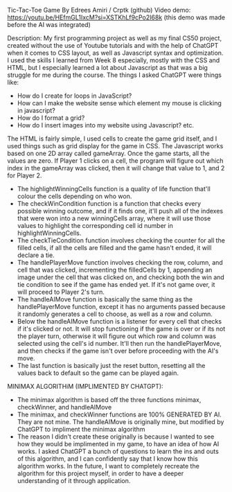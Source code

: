 Tic-Tac-Toe Game By Edrees Amiri / Crptk (github)
Video demo: https://youtu.be/HEfmGL1IxcM?si=XSTKhLf9cPo2I68k (this demo was made before the AI was integrated)

Description: My first programming project as well as my final CS50 project, created without the use of Youtube tutorials and with the help of ChatGPT when it comes to CSS layout, as well as Javascript syntax and optimization.
I used the skills I learned from Week 8 especially, mostly with the CSS and HTML, but I especially learned a lot about Javascript as that was a big struggle for me during the course.
The things I asked ChatGPT were things like:
- How do I create for loops in JavaScript?
- How can I make the website sense which element my mouse is clicking in javascript?
- How do I format a grid?
- How do I insert images into my website using Javascript?
etc.

The HTML is fairly simple, I used cells to create the game grid itself, and I used things such as grid display for the game in CSS.
The Javascript works based on one 2D array called gameArray. Once the game starts, all the values are zero. If Player 1 clicks on a cell, the program will figure out which index in the gameArray was clicked,
then it will change that value to 1, and 2 for Player 2.

- The highlightWinningCells function is a quality of life function that'll colour the cells depending on who won.
- The checkWinCondition function is a function that checks every possible winning outcome, and if it finds one, it'll push all of the indexes that were won into a new winningCells array, where it will use those
 values to highlight the corresponding cell id number in highlightWinningCells.
- The checkTieCondition function involves checking the counter for all the filled cells, if all the cells are filled and the game hasn't ended, it will declare a tie.
- The handlePlayerMove function involves checking the row, column, and cell that was clicked, incrementing the filledCells by 1, appending an image under the cell that was clicked on, and checking both
 the win and tie condition to see if the game has ended yet. If it's not game over, it will proceed to Player 2's turn.
- The handleAIMove function is basically the same thing as the handlePlayerMove function, except it has no arguments passed because it randomly generates a cell to choose, as well as a row and column.
- Below the handleAIMove function is a listener for every cell that checks if it's clicked or not. It will stop functioning if the game is over or if its not the player turn, otherwise it will figure
 out which row and column was selected using the cell's id number. It'll then run the handlePlayerMove, and then checks if the game isn't over before proceeding with the AI's move.
- The last function is basically just the reset button, resetting all the values back to default so the game can be played again.

MINIMAX ALGORITHiM (IMPLIMENTED BY CHATGPT):
- The minimax algorithm is based off the three functions minimax, checkWinner, and handleAIMove
- The minimax, and checkWinner functions are 100% GENERATED BY AI. They are not mine. The handleAIMove is originally mine, but modified by ChatGPT to impliment the minimax algorithm
- The reason I didn't create these originally is because I wanted to see how they would be implimented in my game, to have an idea of how AI works. I asked ChatGPT a bunch of questions to learn
  the ins and outs of this algorithm, and I can confidently say that I know how this algorithm works. In the future, I want to completely recreate the algorithm for this project myself, in order to
  have a deeper understanding of it through application.

